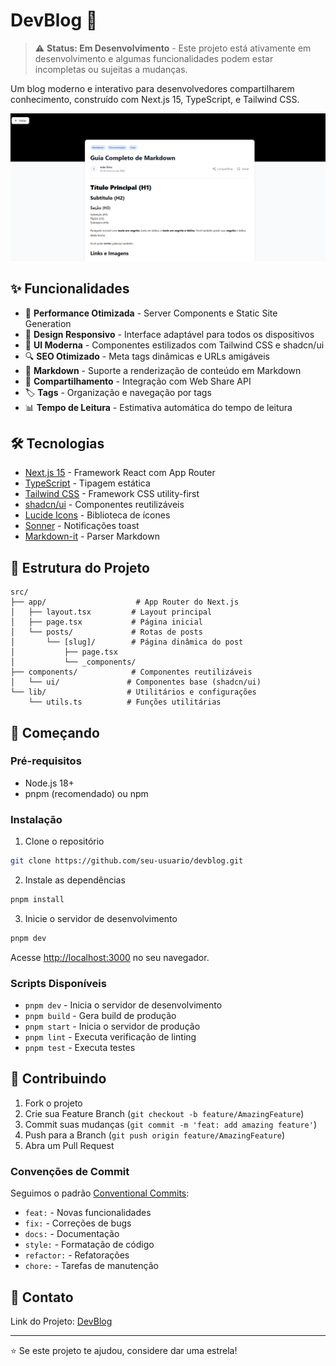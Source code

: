 # DevBlog 📝

> ⚠️ **Status: Em Desenvolvimento** - Este projeto está ativamente em desenvolvimento e algumas funcionalidades podem estar incompletas ou sujeitas a mudanças.

Um blog moderno e interativo para desenvolvedores compartilharem conhecimento, construído com Next.js 15, TypeScript, e Tailwind CSS.

![DevBlog Preview](public/images/preview.png)

## ✨ Funcionalidades

- 🚀 **Performance Otimizada** - Server Components e Static Site Generation
- 📱 **Design Responsivo** - Interface adaptável para todos os dispositivos
- 🎨 **UI Moderna** - Componentes estilizados com Tailwind CSS e shadcn/ui
- 🔍 **SEO Otimizado** - Meta tags dinâmicas e URLs amigáveis
- 📝 **Markdown** - Suporte a renderização de conteúdo em Markdown
- 🔄 **Compartilhamento** - Integração com Web Share API
- 🏷️ **Tags** - Organização e navegação por tags
- 📊 **Tempo de Leitura** - Estimativa automática do tempo de leitura

## 🛠️ Tecnologias

- [Next.js 15](https://nextjs.org/) - Framework React com App Router
- [TypeScript](https://www.typescriptlang.org/) - Tipagem estática
- [Tailwind CSS](https://tailwindcss.com/) - Framework CSS utility-first
- [shadcn/ui](https://ui.shadcn.com/) - Componentes reutilizáveis
- [Lucide Icons](https://lucide.dev/) - Biblioteca de ícones
- [Sonner](https://sonner.emilkowal.ski/) - Notificações toast
- [Markdown-it](https://github.com/markdown-it/markdown-it) - Parser Markdown

## 📁 Estrutura do Projeto

```
src/
├── app/                    # App Router do Next.js
│   ├── layout.tsx         # Layout principal
│   ├── page.tsx           # Página inicial
│   └── posts/             # Rotas de posts
│       └── [slug]/        # Página dinâmica do post
│           ├── page.tsx
│           └── _components/
├── components/            # Componentes reutilizáveis
│   └── ui/               # Componentes base (shadcn/ui)
└── lib/                  # Utilitários e configurações
    └── utils.ts          # Funções utilitárias
```

## 🚀 Começando

### Pré-requisitos

- Node.js 18+
- pnpm (recomendado) ou npm

### Instalação

1. Clone o repositório

```bash
git clone https://github.com/seu-usuario/devblog.git
```

2. Instale as dependências

```bash
pnpm install
```

3. Inicie o servidor de desenvolvimento

```bash
pnpm dev
```

Acesse [http://localhost:3000](http://localhost:3000) no seu navegador.

### Scripts Disponíveis

- `pnpm dev` - Inicia o servidor de desenvolvimento
- `pnpm build` - Gera build de produção
- `pnpm start` - Inicia o servidor de produção
- `pnpm lint` - Executa verificação de linting
- `pnpm test` - Executa testes

## 🤝 Contribuindo

1. Fork o projeto
2. Crie sua Feature Branch (`git checkout -b feature/AmazingFeature`)
3. Commit suas mudanças (`git commit -m 'feat: add amazing feature'`)
4. Push para a Branch (`git push origin feature/AmazingFeature`)
5. Abra um Pull Request

### Convenções de Commit

Seguimos o padrão [Conventional Commits](https://www.conventionalcommits.org/):

- `feat:` - Novas funcionalidades
- `fix:` - Correções de bugs
- `docs:` - Documentação
- `style:` - Formatação de código
- `refactor:` - Refatorações
- `chore:` - Tarefas de manutenção

## 📧 Contato

Link do Projeto: [DevBlog](https://dev-blog-rosy.vercel.app/)

---

⭐️ Se este projeto te ajudou, considere dar uma estrela!
